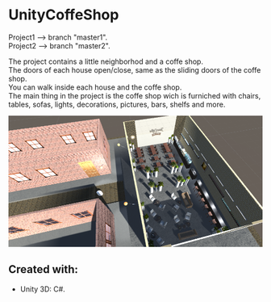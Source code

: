 # UnityCoffeShop

Project1 --> branch "master1".<br />
Project2 --> branch "master2".<br />

The project contains a little neighborhod and a coffe shop.<br />
The doors of each house open/close, same as the sliding doors of the coffe shop.<br />
You can walk inside each house and the coffe shop.<br />
The main thing in the project is the coffe shop wich is furniched with chairs, tables, sofas, lights, decorations, pictures, bars, shelfs and more.<br />

![](Preview.png)

## Created with:
* Unity 3D: C#.

